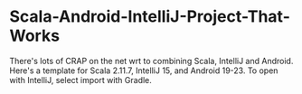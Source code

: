 # Scala-Android-IntelliJ-Project-That-Works
There's lots of CRAP on the net wrt to combining Scala, IntelliJ and Android. Here's a template for Scala 2.11.7, IntelliJ 15, and Android 19-23. To open with IntelliJ, select import with Gradle.
